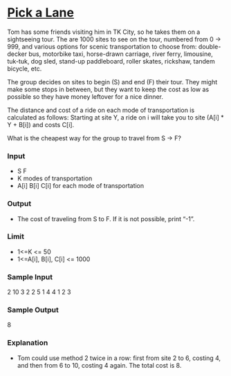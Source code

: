 # [Pick a Lane](https://en.talenthub.jp/coding_test/show/142)
Tom has some friends visiting him in TK City, so he takes them on a sightseeing tour. The are 1000 sites to see on the tour, numbered from 0 -> 999, and various options for scenic transportation to choose from: double-decker bus, motorbike taxi, horse-drawn carriage, river ferry, limousine, tuk-tuk, dog sled, stand-up paddleboard, roller skates, rickshaw, tandem bicycle, etc.

The group decides on sites to begin (S) and end (F) their tour. They might make some stops in between, but they want to keep the cost as low as possible so they have money leftover for a nice dinner.

The distance and cost of a ride on each mode of transportation is calculated as follows:
Starting at site Y, a ride on i will take you to site (A[i] * Y + B[i]) and costs C[i].

What is the cheapest way for the group to travel from S -> F?

### Input

-    S F
-    K modes of transportation
-    A[i] B[i] C[i] for each mode of transportation

### Output

-   The cost of traveling from S to F. If it is not possible, print “-1”.

### Limit

-   1<=K <= 50
-   1<=A[i], B[i], C[i] <= 1000

### Sample Input
2 10
3
2 2 5
1 4 4
1 2 3

### Sample Output
8


### Explanation

- Tom could use method 2 twice in a row: first from site 2 to 6, costing 4, and then from 6 to 10, costing 4 again. The total cost is 8.